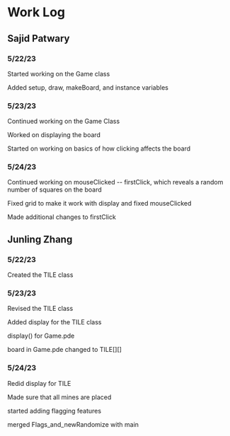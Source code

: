 # Work Log

## Sajid Patwary

### 5/22/23

Started working on the Game class

Added setup, draw, makeBoard, and instance variables

### 5/23/23

Continued working on the Game Class

Worked on displaying the board 

Started on working on basics of how clicking affects the board

### 5/24/23

Continued working on mouseClicked -- firstClick, which reveals a random number of squares on the board

Fixed grid to make it work with display and fixed mouseClicked

Made additional changes to firstClick 

## Junling Zhang

### 5/22/23
Created the TILE class

### 5/23/23
Revised the TILE class

Added display for the TILE class

display() for Game.pde

board in Game.pde changed to TILE[][]

### 5/24/23
Redid display for TILE

Made sure that all mines are placed

started adding flagging features

merged Flags_and_newRandomize with main

